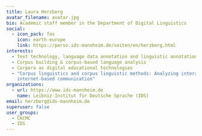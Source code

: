 ```yaml
---
title: Laura Herzberg
avatar_filename: avatar.jpg
bio: Academic staff member in the Department of Digital Linguistics
social:
  - icon_pack: fas
    icon: earth-europe
    link: https://perso.ids-mannheim.de/seiten/en/herzberg.html
interests:
  - Text technology, language data annotation and linguistic annotation standards
  - Corpus building & corpus-based language analysis
  - Corpora as digital educational technologies
  - "Corpus linguistics and corpus linguistic methods: Analyzing interaction in
    internet-based communication"
organizations:
  - url: https://www.ids-mannheim.de
    name: Leibniz-Institut für Deutsche Sprache (IDS)
email: herzberg@ids-mannheim.de
superuser: false
user_groups:
  - CKCMC
  - IDS
---
```

